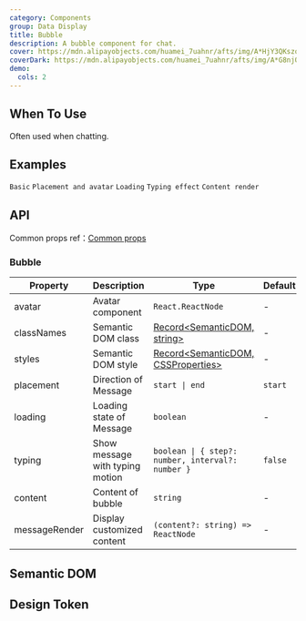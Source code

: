 ```yaml
---
category: Components
group: Data Display
title: Bubble
description: A bubble component for chat.
cover: https://mdn.alipayobjects.com/huamei_7uahnr/afts/img/A*HjY3QKszqFEAAAAAAAAAAAAADrJ8AQ/original
coverDark: https://mdn.alipayobjects.com/huamei_7uahnr/afts/img/A*G8njQogkGwAAAAAAAAAAAAAADrJ8AQ/original
demo:
  cols: 2
---
```


## When To Use

Often used when chatting.

## Examples

<!-- prettier-ignore -->
<code src="./demo/basic.tsx">Basic</code>
<code src="./demo/avatar-and-placement.tsx">Placement and avatar</code>
<code src="./demo/loading.tsx">Loading</code>
<code src="./demo/typing.tsx">Typing effect</code>
<code src="./demo/markdown.tsx">Content render</code>

## API

Common props ref：[Common props](/docs/react/common-props)

### Bubble

| Property      | Description                     | Type                                                | Default | Version |
| ------------- | ------------------------------- | --------------------------------------------------- | ------- | ------- |
| avatar        | Avatar component                | `React.ReactNode`                                   | -       |         |
| classNames    | Semantic DOM class              | [Record<SemanticDOM, string>](#semantic-dom)        | -       |         |
| styles        | Semantic DOM style              | [Record<SemanticDOM, CSSProperties>](#semantic-dom) | -       |         |
| placement     | Direction of Message            | `start \| end`                                      | `start` |         |
| loading       | Loading state of Message        | `boolean`                                           | -       |         |
| typing        | Show message with typing motion | `boolean \| { step?: number, interval?: number }`   | `false` |         |
| content       | Content of bubble               | `string`                                            | -       |         |
| messageRender | Display customized content      | `(content?: string) => ReactNode`                   | -       |         |

## Semantic DOM

<code src="./demo/_semantic.tsx" simplify="true"></code>

## Design Token

<ComponentTokenTable component="Bubble"></ComponentTokenTable>
